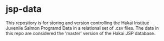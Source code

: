# jsp-data
This repository is for storing and version controlling the Hakai Institue Juvenile Salmon Programd Data in a relational set of .csv files. The data in this repo are considered the 'master' version of the Hakai JSP database.

